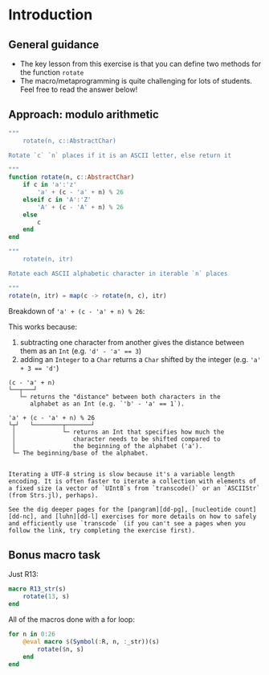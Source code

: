 # Introduction

## General guidance

- The key lesson from this exercise is that you can define two methods for the function `rotate`
- The macro/metaprogramming is quite challenging for lots of students. Feel free to read the answer below!

## Approach: modulo arithmetic

```julia
"""
    rotate(n, c::AbstractChar)

Rotate `c` `n` places if it is an ASCII letter, else return it

"""
function rotate(n, c::AbstractChar)
    if c in 'a':'z'
        'a' + (c - 'a' + n) % 26
    elseif c in 'A':'Z'
        'A' + (c - 'A' + n) % 26
    else
        c
    end
end

"""
    rotate(n, itr)

Rotate each ASCII alphabetic character in iterable `n` places

"""
rotate(n, itr) = map(c -> rotate(n, c), itr)
```

Breakdown of `'a' + (c - 'a' + n) % 26`:

This works because:

1. subtracting one character from another gives the distance between them as an `Int` (e.g. `'d' - 'a' == 3`)
1. adding an `Integer` to a `Char` returns a `Char` shifted by the integer (e.g. `'a' + 3 == 'd'`)

```
(c - 'a' + n)
└──┬───┘
   └─ returns the "distance" between both characters in the
      alphabet as an Int (e.g. `'b' - 'a' == 1`).
```

```
'a' + (c - 'a' + n) % 26
└┬┘   └────────┬───────┘
 │             └─ returns an Int that specifies how much the
 │                character needs to be shifted compared to
 │                the beginning of the alphabet ('a').
 └─ The beginning/base of the alphabet.
```

```exercism/advanced

Iterating a UTF-8 string is slow because it's a variable length encoding. It is often faster to iterate a collection with elements of a fixed size (a vector of `UInt8`s from `transcode()` or an `ASCIIStr` (from Strs.jl), perhaps).

See the dig deeper pages for the [pangram][dd-pg], [nucleotide count][dd-nc], and [luhn][dd-l] exercises for more details on how to safely and efficiently use `transcode` (if you can't see a pages when you follow the link, try completing the exercise first).

```

## Bonus macro task

Just R13:

```julia
macro R13_str(s)
    rotate(13, s)
end
```

All of the macros done with a for loop:

```julia
for n in 0:26
    @eval macro $(Symbol(:R, n, :_str))(s)
        rotate($n, s)
    end
end
```

[dd-pg]: https://exercism.org/tracks/julia/exercises/pangram/dig_deeper
[dd-nc]: https://exercism.org/tracks/julia/exercises/nucleotide-count/dig_deeper
[dd-l]: https://exercism.org/tracks/julia/exercises/luhn/dig_deeper
